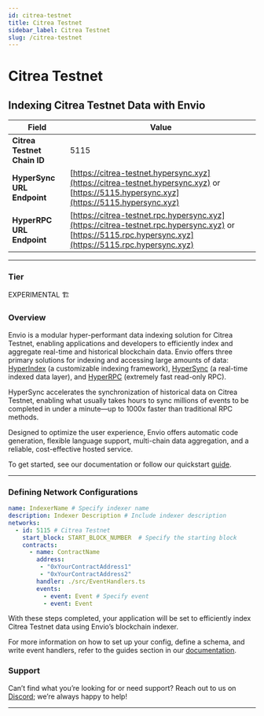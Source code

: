 ```yaml
---
id: citrea-testnet
title: Citrea Testnet
sidebar_label: Citrea Testnet
slug: /citrea-testnet
---
```


# Citrea Testnet

## Indexing Citrea Testnet Data with Envio

| **Field**                     | **Value**                                                                                          |
|-------------------------------|----------------------------------------------------------------------------------------------------|
| **Citrea Testnet Chain ID**     | 5115                                                                                            |
| **HyperSync URL Endpoint**    | [https://citrea-testnet.hypersync.xyz](https://citrea-testnet.hypersync.xyz) or [https://5115.hypersync.xyz](https://5115.hypersync.xyz) |
| **HyperRPC URL Endpoint**     | [https://citrea-testnet.rpc.hypersync.xyz](https://citrea-testnet.rpc.hypersync.xyz) or [https://5115.rpc.hypersync.xyz](https://5115.rpc.hypersync.xyz) |

---

### Tier

EXPERIMENTAL 🏗️

### Overview

Envio is a modular hyper-performant data indexing solution for Citrea Testnet, enabling applications and developers to efficiently index and aggregate real-time and historical blockchain data. Envio offers three primary solutions for indexing and accessing large amounts of data: [HyperIndex](/docs/HyperIndex/overview) (a customizable indexing framework), [HyperSync](/docs/HyperSync/overview) (a real-time indexed data layer), and [HyperRPC](/docs/HyperSync/overview-hyperrpc) (extremely fast read-only RPC).

HyperSync accelerates the synchronization of historical data on Citrea Testnet, enabling what usually takes hours to sync millions of events to be completed in under a minute—up to 1000x faster than traditional RPC methods.

Designed to optimize the user experience, Envio offers automatic code generation, flexible language support, multi-chain data aggregation, and a reliable, cost-effective hosted service.

To get started, see our documentation or follow our quickstart [guide](/docs/HyperIndex/contract-import).

---

### Defining Network Configurations

```yaml
name: IndexerName # Specify indexer name
description: Indexer Description # Include indexer description
networks:
  - id: 5115 # Citrea Testnet  
    start_block: START_BLOCK_NUMBER  # Specify the starting block
    contracts:
      - name: ContractName
        address:
         - "0xYourContractAddress1"
         - "0xYourContractAddress2"
        handler: ./src/EventHandlers.ts
        events:
          - event: Event # Specify event
          - event: Event
```

With these steps completed, your application will be set to efficiently index Citrea Testnet data using Envio’s blockchain indexer.

For more information on how to set up your config, define a schema, and write event handlers, refer to the guides section in our [documentation](/docs/HyperIndex/configuration-file).

### Support

Can’t find what you’re looking for or need support? Reach out to us on [Discord](https://discord.com/invite/Q9qt8gZ2fX); we’re always happy to help!

---
